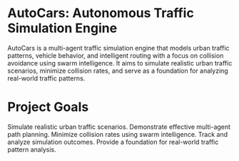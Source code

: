 # AutoCars: Autonomous Traffic Simulation Engine
AutoCars is a multi-agent traffic simulation engine that models urban traffic patterns, vehicle behavior, and intelligent routing with a focus on collision avoidance using swarm intelligence. It aims to simulate realistic urban traffic scenarios, minimize collision rates, and serve as a foundation for analyzing real-world traffic patterns.

# Project Goals
Simulate realistic urban traffic scenarios.
Demonstrate effective multi-agent path planning.
Minimize collision rates using swarm intelligence.
Track and analyze simulation outcomes.
Provide a foundation for real-world traffic pattern analysis.


